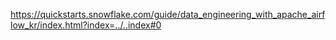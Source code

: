 https://quickstarts.snowflake.com/guide/data_engineering_with_apache_airflow_kr/index.html?index=../..index#0